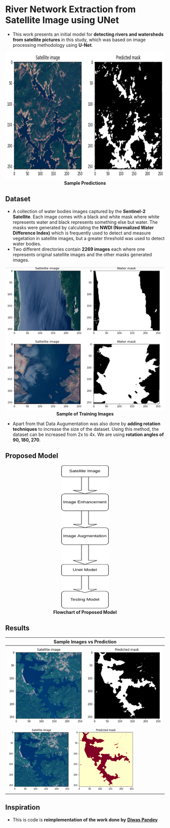 # River Network Extraction from Satellite Image using UNet

- This work presents an initial model for **detecting rivers and watersheds from satellite pictures** in this study, which was based on image processing methodology using **U-Net**. 
<p align="center">
<img src="https://github.com/AdiNarendra98/AI-for-Environment/blob/main/6.%20River%20Network%20Extraction%20Using%20U-Net/Images/Output%202.png " width="800" height="400"><br>
<b>Sample Predictions</b><br>
</p>

## Dataset

- A collection of water bodies images captured by the **Sentinel-2 Satellite**. Each image comes with a black and white mask where white represents water and black represents something else but water. The masks were generated by calculating the **NWDI (Normalized Water Difference Index)** which is frequently used to detect and measure vegetation in satellite images, but a greater threshold was used to detect water bodies.
- Two different directories contain **2269 images** each where one represents original satellite images and the other masks generated images.

<p align="center">
<img src="https://github.com/AdiNarendra98/AI-for-Environment/blob/main/6.%20River%20Network%20Extraction%20Using%20U-Net/Images/Dataset%20Example.png " width="600" height="450"><br>
<b>Sample of Training Images</b><br>
</p>

- Apart from that Data Augumentation was also done by **adding rotation techniques** to increase the size of the dataset. Using this method, the dataset can be increased from 2x to 4x. We are using **rotation angles of 90, 180, 270**.

## Proposed Model

<p align="center">
<img src="https://github.com/AdiNarendra98/AI-for-Environment/blob/main/6.%20River%20Network%20Extraction%20Using%20U-Net/Images/Proposed%20Model.png " width="150" height="450"><br>
<b>Flowchart of Proposed Model</b><br>
</p>

## Results

| **Sample Images vs Prediction** |
| -------------------------- |
| ![image1](https://github.com/AdiNarendra98/AI-for-Environment/blob/main/6.%20River%20Network%20Extraction%20Using%20U-Net/Images/Output%201.png)                           |
| ![image2](https://github.com/AdiNarendra98/AI-for-Environment/blob/main/6.%20River%20Network%20Extraction%20Using%20U-Net/Images/Output%203.png)                     |


## Inspiration
- This is code is **reimplementation of the work done by** [**Diwas Pandey**](https://github.com/Diwas524/River-Network-Extraction-from-Satellite-Image-using-UNet-and-Tensorflow)
